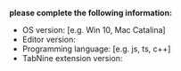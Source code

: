 **please complete the following information:**	
 - OS version: [e.g. Win 10, Mac Catalina]	
 - Editor version:	
 - Programming language: [e.g. js, ts, c++]	
 - TabNine extension version:
